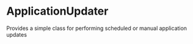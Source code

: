 # ApplicationUpdater
Provides a simple class for performing scheduled or manual application updates
